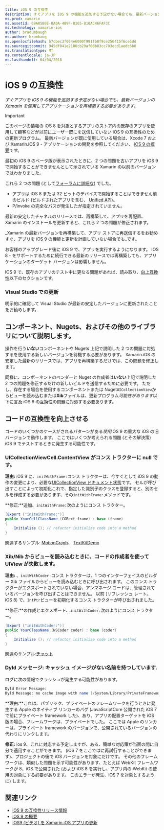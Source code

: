 ```yaml
---
title: iOS 9 の互換性
description: すぐアプリを iOS 9 の機能を追加する予定がない場合でも、最新バージョンの Xamarin を使用してアプリケーションを再構築する必要があります。
ms.prod: xamarin
ms.assetid: 69A05B0E-8A0A-489F-8165-B10AC46FAF3C
ms.technology: xamarin-ios
author: bradumbaugh
ms.author: brumbaug
ms.openlocfilehash: b7cbec3f064e6000f991fb0f9ce256415f6ce5dd
ms.sourcegitcommit: 945df041e2180cb20af08b83cc703ecd1aedc6b0
ms.translationtype: MT
ms.contentlocale: ja-JP
ms.lasthandoff: 04/04/2018
---
```

# <a name="ios-9-compatibility"></a>iOS 9 の互換性

_すぐアプリを iOS 9 の機能を追加する予定がない場合でも、最新バージョンの Xamarin を使用してアプリケーションを再構築する必要があります。_

> [!IMPORTANT]
> このページの情報の iOS 8 を対象とするアプリのストア内の既存のアプリを使用して顧客などが以前にユーザー既にを送信していない iOS 9 の互換性のための更新プログラム。 最新バージョンが既に使用している場合は、Xcode 7 および Xamarin.iOS 9 - アプリケーションの開発を参照してください、 [iOS 9 の概要](~/ios/platform/introduction-to-ios9/index.md)です。

最初の iOS 9 のベータ版が表示されたときに、2 つの問題を古いアプリを iOS 9 で開始することができませんとして示されている Xamarin の以前のバージョンではわかりました。

これら 2 つの問題 (として[フォーラムに詳細な](http://forums.xamarin.com/discussion/comment/131529/#Comment_131529)) でした。

- アプリは iOS 8 または 32 ビットのデバイスで開始することはできません前のビルド (ビルドされたアプリを含む、 [Unified API](~/cross-platform/macios/unified/index.md))。
- P/invoke の完全なパスが発生したが指定されていません。

最新の安定したチャネルのリリースでは、再構築して、アプリを再配置、Xamarin のインストールを更新すると、これら 2 つの問題が修正されます。

_Xamarin の最新バージョンを再構築して、アプリ ストアに再送信するをお勧めすぐ、アプリを iOS 9 の機能と更新を計画していない場合でも_です。



お客様のアップグレード後に iOS 9 で、アプリを実行するようになります。
IOS 8 - をサポートするために続行できる最新のリリースでは再構築しても、アプリケーションのターゲット バージョンは影響しません。

IOS 9 で、既存のアプリのテスト中に更なる問題があれば、読み取り、[向上互換性](#compat)以下のセクションです。


### <a name="updating-with-visual-studio"></a>Visual Studio での更新

明示的に確認して Visual Studio が最新の安定したバージョンに更新されたことをお勧めします。

## <a name="what-about-components-nugets-and-other-libraries"></a>コンポーネント、Nugets、およびその他のライブラリについて説明します。

操作を行う**いない**コンポーネントや Nugets 上記で説明した 2 つの問題に対処するを使用する新しいバージョンを待機する必要があります。
Xamarin.iOS の安定した最新のリリースでは、アプリを再構築するだけでは、この問題を修正します。

同様に、コンポーネントのベンダーと Nuget の作成者は**いない**上記で説明した 2 つの問題を修正するだけの新しいビルドを送信するために必要です。 ただし、存在する場合を使用するコンポーネントまたは Nuget`UICollectionView`からビューを読み込むまたは**Xib**ファイルは、更新プログラム*可能性があります*以下に言及 iOS 9 の互換性の問題に対処する必要あります。


<a name="compat" />

## <a name="improving-compatibility-in-your-code"></a>コードの互換性を向上させる

コードのいくつかのケースがされるパターンがある*使用*iOS 9 の重大な iOS の旧バージョンで動作します。 ここではいくつか考えられる問題 (とその解決策) iOS 9 でテストするときに発生する可能性です。

### <a name="uicollectionviewcellcontentview-is-null-in-constructors"></a>UICollectionViewCell.ContentView がコンス トラクターに null です。

**理由:** iOS 9 に、`initWithFrame:`コンス トラクターは、今すぐとして iOS 9 の動作の変更により、必要な[UICollectionView ドキュメント状態](https://developer.apple.com/library/ios/documentation/UIKit/Reference/UICollectionView_class/#//apple_ref/occ/instm/UICollectionView/dequeueReusableCellWithReuseIdentifier:forIndexPath)です。 セルが呼び出すことによって初期化これで、指定した識別子のクラスを登録すると、別のセルを作成する必要があります、その`initWithFrame:`メソッドです。

**修正:**追加、`initWithFrame:`次のようにコンス トラクター。

```csharp
[Export ("initWithFrame:")]
public YourCellClassName (CGRect frame) : base (frame)
{
    Initialize (); // refactor initialize code into a method
}
```

関連するサンプル: [MotionGraph](https://github.com/xamarin/monotouch-samples/commit/3c1b7a4170c001e7290db9babb2b7a6dddeb8bcb)、 [TextKitDemo](https://github.com/xamarin/monotouch-samples/commit/23ea01b37326963b5ebf68bbcc1edd51c66a28d6)



### <a name="uiview-fails-to-init-with-coder-when-loading-a-view-from-a-xibnib"></a>Xib/Nib からビューを読み込むときに、コードの作成者を使って UIView が失敗します。

**理由:** 、`initWithCoder:`コンス トラクターは、1 つのインターフェイスのビルダー Xib ファイルからビューを読み込むときに呼び出されます。 このコンス トラクターがエクスポートされていない場合、アンマネージ コードは、管理されているバージョンを呼び出すことはできません。 以前 (リフレッシュ レート。 iOS 8) で、`IntPtr`ビューを初期化するコンス トラクターが呼び出されました。

**修正:**の作成とエクスポート、`initWithCoder:`次のようにコンス トラクター。

```csharp
[Export ("initWithCoder:")]
public YourClassName (NSCoder coder) : base (coder)
{
    Initialize (); // refactor initialize code into a method
}
```

関連のサンプル:[チャット](https://github.com/xamarin/monotouch-samples/commit/7b81138d52e5f3f1aa3769fcb08f46122e9b6a88)


### <a name="dyld-message-no-cache-image-with-name"></a>Dyld メッセージ: キャッシュ イメージがない名前を持つしています.

ログに次の情報でクラッシュが発生する可能性があります。

```csharp
Dyld Error Message:
Dyld Message: no cache image with name (/System/Library/PrivateFrameworks/JavaScriptCore.framework/JavaScriptCore)
```

**理由:**これは、パブリック、プライベートのフレームワークを行うときに発生する Apple のネイティブ リンカーのバグ (JavaScriptCore 公開された iOS 7 で前にプライベート framework した)、あり、アプリの配置ターゲットを iOS 版の場合、フレームワークは、プライベートでした。 ここでは Apple のリンカーは、プライベート framework のバージョンで、公開されているバージョンの代わりにリンクします。

**修正:** ios 9、これに対応する予定しますが、ある、簡単な対応策が当面の間に自分で適用することができます。 (iOS 7 をここではに再試行することができます)、プロジェクトの後で iOS バージョンを対象にだけです。 その他のフレームワークは、類似した問題を示す可能性があります、たとえば WebKit フレームワークが 8、iOS で公開された (および iOS 8 を実行し、アプリ内の WebKit の使用の対象にする必要があります。 このエラーが発生、iOS 7 を対象とするように) します。



## <a name="related-links"></a>関連リンク

- [iOS 9 の互換性リリース情報](https://releases.xamarin.com/ios-hotfix-for-ios-9-preview-xcode-6/)
- [iOS 9 の概要](~/ios/platform/introduction-to-ios9/index.md)
- [IOS9 (ビデオ) を Xamarin.iOS アプリの更新](https://university.xamarin.com/lightninglectures/Updating-your-XamariniOS-apps-to-iOS9)
